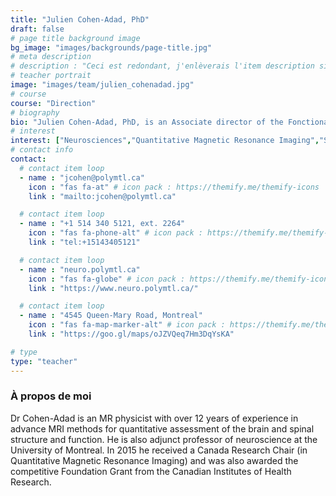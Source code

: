 ```yaml
---
title: "Julien Cohen-Adad, PhD"
draft: false
# page title background image
bg_image: "images/backgrounds/page-title.jpg"
# meta description
# description : "Ceci est redondant, j'enlèverais l'item description si cela ne fait pas trop laid."
# teacher portrait
image: "images/team/julien_cohenadad.jpg"
# course
course: "Direction"
# biography
bio: "Julien Cohen-Adad, PhD, is an Associate director of the Fonctional Neuroimaging Unit, Research Center of the Institut universitaire de gériatrie de Montréal, the co-investigator, along with Prof. Nikola Stikov, of the NeuroPoly Lab and an associate professor at the Polytechnique Montreal"
# interest
interest: ["Neurosciences","Quantitative Magnetic Resonance Imaging","Structure and brain function"]
# contact info
contact:
  # contact item loop
  - name : "jcohen@polymtl.ca"
    icon : "fas fa-at" # icon pack : https://themify.me/themify-icons
    link : "mailto:jcohen@polymtl.ca"

  # contact item loop
  - name : "+1 514 340 5121, ext. 2264"
    icon : "fas fa-phone-alt" # icon pack : https://themify.me/themify-icons
    link : "tel:+15143405121"

  # contact item loop
  - name : "neuro.polymtl.ca"
    icon : "fas fa-globe" # icon pack : https://themify.me/themify-icons
    link : "https://www.neuro.polymtl.ca/"

  # contact item loop
  - name : "4545 Queen-Mary Road, Montreal"
    icon : "fas fa-map-marker-alt" # icon pack : https://themify.me/themify-icons
    link : "https://goo.gl/maps/oJZVQeq7Hm3DqYsKA"

# type
type: "teacher"
---
```


### À propos de moi

Dr Cohen-Adad is an MR physicist with over 12 years of experience in advance MRI methods for quantitative assessment of the brain and spinal structure and function. He is also adjunct professor of neuroscience at the University of Montreal. In 2015 he received a Canada Research Chair (in Quantitative Magnetic Resonance Imaging) and was also awarded the competitive Foundation Grant from the Canadian Institutes of Health Research.
